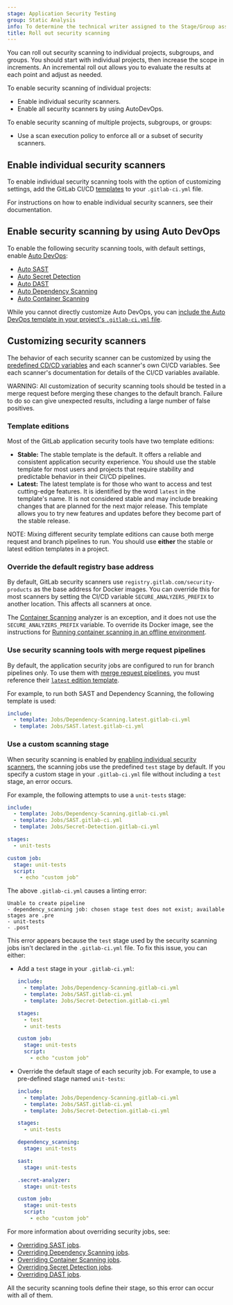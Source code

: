 ```yaml
---
stage: Application Security Testing
group: Static Analysis
info: To determine the technical writer assigned to the Stage/Group associated with this page, see https://handbook.gitlab.com/handbook/product/ux/technical-writing/#assignments
title: Roll out security scanning
---
```


You can roll out security scanning to individual projects, subgroups, and groups. You should start
with individual projects, then increase the scope in increments. An incremental roll out allows you
to evaluate the results at each point and adjust as needed.

To enable security scanning of individual projects:

- Enable individual security scanners.
- Enable all security scanners by using AutoDevOps.

To enable security scanning of multiple projects, subgroups, or groups:

- Use a scan execution policy to enforce all or a subset of security scanners.

## Enable individual security scanners

To enable individual security scanning tools with the option of customizing settings, add the
GitLab CI/CD [templates](#template-editions) to your `.gitlab-ci.yml` file.

For instructions on how to enable individual security scanners, see their documentation.

## Enable security scanning by using Auto DevOps

To enable the following security scanning tools, with default settings, enable
[Auto DevOps](../../../topics/autodevops/index.md):

- [Auto SAST](../../../topics/autodevops/stages.md#auto-sast)
- [Auto Secret Detection](../../../topics/autodevops/stages.md#auto-secret-detection)
- [Auto DAST](../../../topics/autodevops/stages.md#auto-dast)
- [Auto Dependency Scanning](../../../topics/autodevops/stages.md#auto-dependency-scanning)
- [Auto Container Scanning](../../../topics/autodevops/stages.md#auto-container-scanning)

While you cannot directly customize Auto DevOps, you can [include the Auto DevOps template in your project's `.gitlab-ci.yml` file](../../../topics/autodevops/customize.md#customize-gitlab-ciyml).

## Customizing security scanners

The behavior of each security scanner can be customized by using the
[predefined CD/CD variables](../../../ci/variables/predefined_variables.md) and each scanner's own
CI/CD variables. See each scanner's documentation for details of the CI/CD variables available.

WARNING:
All customization of security scanning tools should be tested in a merge request before merging
these changes to the default branch. Failure to do so can give unexpected results, including a large
number of false positives.

### Template editions

Most of the GitLab application security tools have two template editions:

- **Stable:** The stable template is the default. It offers a reliable and consistent application
  security experience. You should use the stable template for most users and projects that require
  stability and predictable behavior in their CI/CD pipelines.
- **Latest:** The latest template is for those who want to access and test cutting-edge features. It
  is identified by the word `latest` in the template's name. It is not considered stable and may
  include breaking changes that are planned for the next major release. This template allows you to
  try new features and updates before they become part of the stable release.

NOTE:
Mixing different security template editions can cause both merge request and branch pipelines to
run. You should use **either** the stable or latest edition templates in a project.

### Override the default registry base address

By default, GitLab security scanners use `registry.gitlab.com/security-products` as the
base address for Docker images. You can override this for most scanners by setting the CI/CD variable
`SECURE_ANALYZERS_PREFIX` to another location. This affects all scanners at once.

The [Container Scanning](../container_scanning/index.md) analyzer is an exception, and it
does not use the `SECURE_ANALYZERS_PREFIX` variable. To override its Docker image, see
the instructions for
[Running container scanning in an offline environment](../container_scanning/index.md#running-container-scanning-in-an-offline-environment).

### Use security scanning tools with merge request pipelines

By default, the application security jobs are configured to run for branch pipelines only.
To use them with [merge request pipelines](../../../ci/pipelines/merge_request_pipelines.md),
you must reference their [`latest` edition template](#template-editions).

For example, to run both SAST and Dependency Scanning, the following template is used:

```yaml
include:
  - template: Jobs/Dependency-Scanning.latest.gitlab-ci.yml
  - template: Jobs/SAST.latest.gitlab-ci.yml
```

### Use a custom scanning stage

When security scanning is enabled by [enabling individual security scanners](#enable-individual-security-scanners),
the scanning jobs use the predefined `test` stage by default. If you specify a custom stage in your
`.gitlab-ci.yml` file without including a `test` stage, an error occurs.

For example, the following attempts to use a `unit-tests` stage:

```yaml
include:
  - template: Jobs/Dependency-Scanning.gitlab-ci.yml
  - template: Jobs/SAST.gitlab-ci.yml
  - template: Jobs/Secret-Detection.gitlab-ci.yml

stages:
  - unit-tests

custom job:
  stage: unit-tests
  script:
    - echo "custom job"
```

The above `.gitlab-ci.yml` causes a linting error:

```plaintext
Unable to create pipeline
- dependency_scanning job: chosen stage test does not exist; available stages are .pre
- unit-tests
- .post
```

This error appears because the `test` stage used by the security scanning jobs isn't declared in the `.gitlab-ci.yml` file.
To fix this issue, you can either:

- Add a `test` stage in your `.gitlab-ci.yml`:

  ```yaml
  include:
    - template: Jobs/Dependency-Scanning.gitlab-ci.yml
    - template: Jobs/SAST.gitlab-ci.yml
    - template: Jobs/Secret-Detection.gitlab-ci.yml

  stages:
    - test
    - unit-tests

  custom job:
    stage: unit-tests
    script:
      - echo "custom job"
  ```

- Override the default stage of each security job. For example, to use a pre-defined stage named `unit-tests`:

  ```yaml
  include:
    - template: Jobs/Dependency-Scanning.gitlab-ci.yml
    - template: Jobs/SAST.gitlab-ci.yml
    - template: Jobs/Secret-Detection.gitlab-ci.yml

  stages:
    - unit-tests

  dependency_scanning:
    stage: unit-tests

  sast:
    stage: unit-tests

  .secret-analyzer:
    stage: unit-tests

  custom job:
    stage: unit-tests
    script:
      - echo "custom job"
  ```

For more information about overriding security jobs, see:

- [Overriding SAST jobs](../sast/index.md#overriding-sast-jobs).
- [Overriding Dependency Scanning jobs](../dependency_scanning/index.md#overriding-dependency-scanning-jobs).
- [Overriding Container Scanning jobs](../container_scanning/index.md#overriding-the-container-scanning-template).
- [Overriding Secret Detection jobs](../secret_detection/pipeline/index.md#configuration).
- [Overriding DAST jobs](../dast/browser/index.md).

All the security scanning tools define their stage, so this error can occur with all of them.

